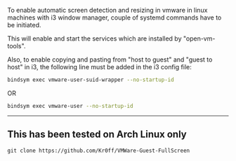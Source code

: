 To enable automatic screen detection and resizing in vmware in linux machines with i3 window manager, couple of systemd commands
have to be initiated. 

This will enable and start the services which are installed by "open-vm-tools".

Also, to enable copying and pasting from "host to guest" and "guest to host" in i3, the following line must be added in the i3 config file:

```bash
bindsym exec vmware-user-suid-wrapper --no-startup-id
```

OR

```bash
bindsym exec vmware-user --no-startup-id
```

--------------------------

This has been tested on Arch Linux only
--------------------------

```console
git clone https://github.com/Kr0ff/VMWare-Guest-FullScreen
```



